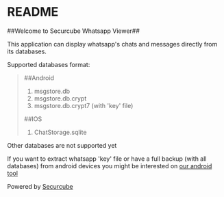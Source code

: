 # README #

##Welcome to Securcube Whatsapp Viewer##

This application can display whatsapp's chats and messages directly from its databases.

Supported databases format:

>
> ##Android
> 1.   msgstore.db
> 1.   msgstore.db.crypt
> 1.   msgstore.db.crypt7 (with 'key' file)
> 
> ##IOS
> 1.   ChatStorage.sqlite
>

Other databases are not supported yet

If you want to extract whatsapp 'key' file or have a full backup (with all databases) from android devices you might be interested on [our android tool](https://bitbucket.org/securcube/android-tools)


Powered by [Securcube](http://securcube.net/)